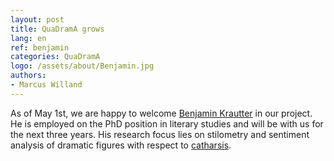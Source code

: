 ```yaml
---
layout: post
title: QuaDramA grows
lang: en
ref: benjamin
categories: QuaDramA
logo: /assets/about/Benjamin.jpg
authors: 
- Marcus Willand
---
```


As of May 1st, we are happy to welcome [Benjamin Krautter]({{site.url}}/people.de#benjamin-krautter) in our project. He is employed on the PhD position in literary studies and will be with us for the next three years. His research focus lies on stilometry and sentiment analysis of dramatic figures with respect to [catharsis](https://en.wikipedia.org/wiki/Catharsis).